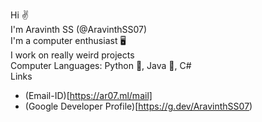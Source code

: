 Hi ✌️<br>
I'm Aravinth SS (@AravinthSS07)<br>
I'm a computer enthusiast 🖥️<br>
I work on really weird projects<br>
Computer Languages: Python 🐍, Java 🍵, C#<br>
Links
- (Email-ID)[https://ar07.ml/mail]
- (Google Developer Profile)[https://g.dev/AravinthSS07)

<!---
AravinthSS07/AravinthSS07 is a ✨ special ✨ repository because its `README.md` (this file) appears on your GitHub profile.
You can click the Preview link to take a look at your changes.
--->
